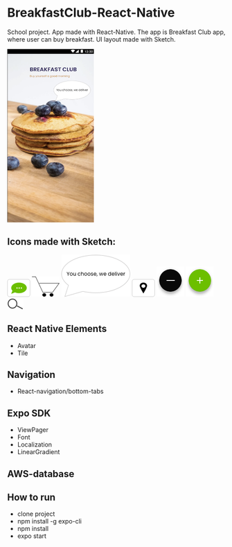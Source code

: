 # BreakfastClub-React-Native

School project. App made with React-Native. The app is Breakfast Club app, where user can buy breakfast.
UI layout made with Sketch.


<img src="mainpageui.png" alt="drawing" width="200" height="400"/>

## Icons made with Sketch:

![icon](contact2.png)
![icon](CART12png.png)
![icon](Group.png)
![icon](location2.png)
![icon](minusbutton.png)
![icon](plusbutton.png)
![icon](search.png)

## React Native Elements
- Avatar
- Tile

## Navigation
- React-navigation/bottom-tabs

## Expo SDK
- ViewPager
- Font
- Localization
- LinearGradient

## AWS-database

## How to run
- clone project
- npm install -g expo-cli
- npm install
- expo start

